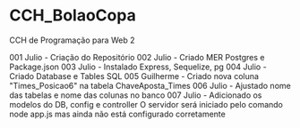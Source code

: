 # CCH_BolaoCopa
 CCH de Programação para Web 2

 001 Julio     - Criação do Repositório
 002 Julio     - Criado MER Postgres e Package.json
 003 Julio     - Instalado Express, Sequelize, pg
 004 Julio     - Criado Database e Tables SQL
 005 Guilherme - Criado nova coluna "Times_Posicao6" na tabela ChaveAposta_Times
 006 Julio     - Ajustado nome das tabelas e nome das colunas no banco
 007 Julio     - Adicionado os modelos do DB, config e controller
                 O servidor será iniciado pelo comando node app.js
                 mas ainda não está configurado corretamente
